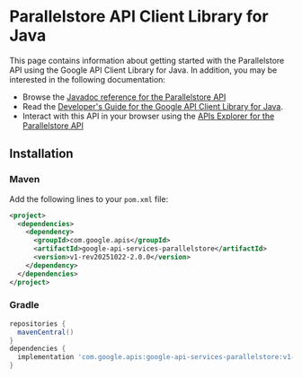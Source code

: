 # Parallelstore API Client Library for Java



This page contains information about getting started with the Parallelstore API
using the Google API Client Library for Java. In addition, you may be interested
in the following documentation:

* Browse the [Javadoc reference for the Parallelstore API][javadoc]
* Read the [Developer's Guide for the Google API Client Library for Java][google-api-client].
* Interact with this API in your browser using the [APIs Explorer for the Parallelstore API][api-explorer]

## Installation

### Maven

Add the following lines to your `pom.xml` file:

```xml
<project>
  <dependencies>
    <dependency>
      <groupId>com.google.apis</groupId>
      <artifactId>google-api-services-parallelstore</artifactId>
      <version>v1-rev20251022-2.0.0</version>
    </dependency>
  </dependencies>
</project>
```

### Gradle

```gradle
repositories {
  mavenCentral()
}
dependencies {
  implementation 'com.google.apis:google-api-services-parallelstore:v1-rev20251022-2.0.0'
}
```

[javadoc]: https://googleapis.dev/java/google-api-services-parallelstore/latest/index.html
[google-api-client]: https://github.com/googleapis/google-api-java-client/
[api-explorer]: https://developers.google.com/apis-explorer/#p/parallelstore/v1/
